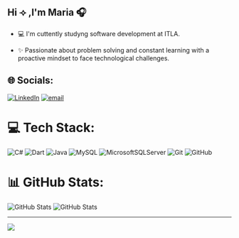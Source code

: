 ## Hi ⟢ ,I'm Maria 🎧

- 💻 I'm cuttently studyng software development at ITLA.

- ✨ Passionate about problem solving and constant learning with a proactive mindset to face technological challenges.

## 🌐 Socials:
[![LinkedIn](https://img.shields.io/badge/LinkedIn-%230077B5.svg?logo=linkedin&logoColor=white)](https://linkedin.com/in/www.linkedin.com/in/maría-abreu-658b9a359) [![email](https://img.shields.io/badge/Email-D14836?logo=gmail&logoColor=white)](mailto:mariaabreums05@gmail.com) 

# 💻 Tech Stack:
![C#](https://img.shields.io/badge/c%23-%23239120.svg?style=for-the-badge&logo=csharp&logoColor=white)
![Dart](https://img.shields.io/badge/dart-%230175C2.svg?style=for-the-badge&logo=dart&logoColor=white)
![Java](https://img.shields.io/badge/java-%23ED8B00.svg?style=for-the-badge&logo=openjdk&logoColor=white) ![MySQL](https://img.shields.io/badge/mysql-4479A1.svg?style=for-the-badge&logo=mysql&logoColor=white) ![MicrosoftSQLServer](https://img.shields.io/badge/Microsoft%20SQL%20Server-CC2927?style=for-the-badge&logo=microsoft%20sql%20server&logoColor=white) ![Git](https://img.shields.io/badge/git-%23F05033.svg?style=for-the-badge&logo=git&logoColor=white) ![GitHub](https://img.shields.io/badge/github-%23121011.svg?style=for-the-badge&logo=github&logoColor=white)
# 📊 GitHub Stats:
![GitHub Stats](https://github-readme-stats.vercel.app/api?username=Mar-Saiz&theme=default&show_icons=true&hide_border=true&count_private=true)
![GitHub Stats](https://github-readme-stats.vercel.app/api/top-langs/?username=Mar-Saiz&theme=default&show_icons=true&hide_border=true&layout=compact)

---
[![](https://visitcount.itsvg.in/api?id=Mar-Saiz&icon=0&color=0)](https://visitcount.itsvg.in)


